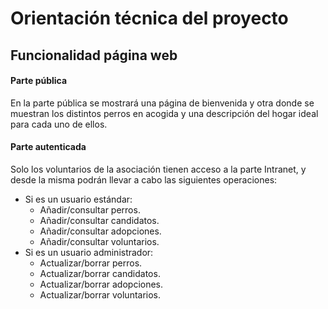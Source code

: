 # Orientación técnica del proyecto

## Funcionalidad página web
####  Parte pública
En la parte pública se mostrará una página de bienvenida y otra donde se muestran los distintos perros en acogida y una descripción del hogar ideal para cada uno de ellos.

#### Parte autenticada
Solo los voluntarios de la asociación tienen acceso a la parte Intranet, y desde la misma podrán llevar a cabo las siguientes operaciones:
- Si es un usuario estándar:
    + Añadir/consultar perros.
    + Añadir/consultar candidatos.
    + Añadir/consultar adopciones.
    + Añadir/consultar voluntarios.
- Si es un usuario administrador:
    + Actualizar/borrar perros.
    + Actualizar/borrar candidatos.
    + Actualizar/borrar adopciones.
    + Actualizar/borrar voluntarios.
